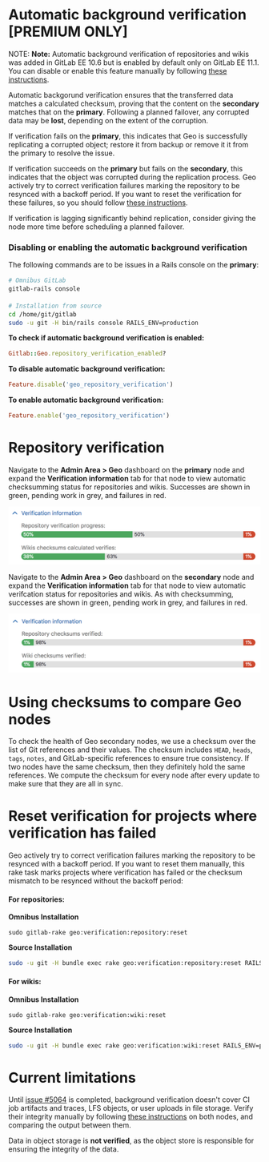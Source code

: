 # Automatic background verification **[PREMIUM ONLY]**

NOTE: **Note:**
Automatic background verification of repositories and wikis was added in
GitLab EE 10.6 but is enabled by default only on GitLab EE 11.1. You can
disable or enable this feature manually by following
[these instructions][feature-flag].

Automatic backgorund verification ensures that the transferred data matches a
calculated checksum, proving that the content on the **secondary** matches that
on the **primary**. Following a planned failover, any corrupted data may be
**lost**, depending on the extent of the corruption.

If verification fails on the **primary**, this indicates that Geo is
successfully replicating a corrupted object; restore it from backup or remove it
it from the primary to resolve the issue.

If verification succeeds on the **primary** but fails on the **secondary**,
this indicates that the object was corrupted during the replication process.
Geo actively try to correct verification failures marking the repository to
be resynced with a backoff period. If you want to reset the verification for
these failures, so you should follow [these instructions][reset-verification].

If verification is lagging significantly behind replication, consider giving
the node more time before scheduling a planned failover.

### Disabling or enabling the automatic background verification

The following commands are to be issues in a Rails console on
the **primary**:

```sh
# Omnibus GitLab
gitlab-rails console

# Installation from source
cd /home/git/gitlab
sudo -u git -H bin/rails console RAILS_ENV=production
```

**To check if automatic background verification is enabled:**

```ruby
Gitlab::Geo.repository_verification_enabled?
```

**To disable automatic background verification:**

```ruby
Feature.disable('geo_repository_verification')
```

**To enable automatic background verification:**

```ruby
Feature.enable('geo_repository_verification')
```

# Repository verification

Navigate to the **Admin Area > Geo** dashboard on the **primary** node and expand
the **Verification information** tab for that node to view automatic checksumming
status for repositories and wikis. Successes are shown in green, pending work
in grey, and failures in red.

![Verification status](img/verification-status-primary.png)

Navigate to the **Admin Area > Geo** dashboard on the **secondary** node and expand
the **Verification information** tab for that node to view automatic verifcation
status for repositories and wikis. As with checksumming, successes are shown in
green, pending work in grey, and failures in red.

![Verification status](img/verification-status-secondary.png)

# Using checksums to compare Geo nodes

To check the health of Geo secondary nodes, we use a checksum over the list of
Git references and their values. The checksum includes `HEAD`, `heads`, `tags`,
`notes`, and GitLab-specific references to ensure true consistency. If two nodes
have the same checksum, then they definitely hold the same references. We compute
the checksum for every node after every update to make sure that they are all
in sync.

# Reset verification for projects where verification has failed

Geo actively try to correct verification failures marking the repository to
be resynced with a backoff period. If you want to reset them manually, this
rake task marks projects where verification has failed or the checksum mismatch
to be resynced without the backoff period:

#### For repositories:

**Omnibus Installation**

```
sudo gitlab-rake geo:verification:repository:reset
```

**Source Installation**

```bash
sudo -u git -H bundle exec rake geo:verification:repository:reset RAILS_ENV=production
```

#### For wikis:

**Omnibus Installation**

```
sudo gitlab-rake geo:verification:wiki:reset
```

**Source Installation**

```bash
sudo -u git -H bundle exec rake geo:verification:wiki:reset RAILS_ENV=production
```

# Current limitations

Until [issue #5064][ee-5064] is completed, background verification doesn't cover
CI job artifacts and traces, LFS objects, or user uploads in file storage.
Verify their integrity manually by following [these instructions][foreground-verification]
on both nodes, and comparing the output between them.

Data in object storage is **not verified**, as the object store is responsible
for ensuring the integrity of the data.

[feature-flag]: background_verification.md#enabling-or-disabling-the-automatic-background-verification
[reset-verification]: background_verification.md#reset-verification-for-projects-where-verification-has-failed
[foreground-verification]: ../../raketasks/check.md
[ee-5064]: https://gitlab.com/gitlab-org/gitlab-ee/issues/5064
